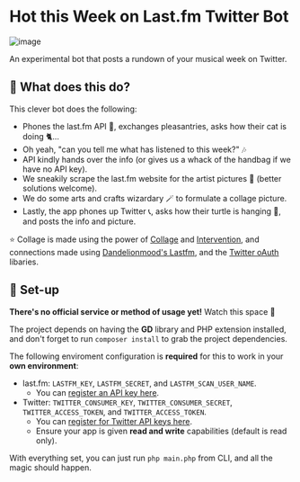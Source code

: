# Hot this Week on Last.fm Twitter Bot
![image](https://user-images.githubusercontent.com/11209477/140100977-282622a4-13cd-48c1-bdd6-8dc0fe5d2731.png)

An experimental bot that posts a rundown of your musical week on Twitter.

## 🤔 What does this do?
This clever bot does the following:
* Phones the last.fm API 📲, exchanges pleasantries, asks how their cat is doing 🐈...
* Oh yeah, "can you tell me what <user> has listened to this week?" 🎶
* API kindly hands over the info (or gives us a whack of the handbag if we have no API key).
* We sneakily scrape the last.fm website for the artist pictures 🤫 (better solutions welcome).
* We do some arts and crafts wizardary 🪄 to formulate a collage picture.
* Lastly, the app phones up Twitter 📞, asks how their turtle is hanging 🐢, and posts the info and picture.

⭐ Collage is made using the power of [Collage][tzsk/collage] and [Intervention][intervention], and connections made using [Dandelionmood's Lastfm][dandelionmood/lastfm], and the [Twitter oAuth][abraham/twitteroauth] libaries.

## 🚀 Set-up
**There's no official service or method of usage yet!** Watch this space 👀

The project depends on having the **GD** library and PHP extension installed, and don't forget to run `composer install` to grab the project dependencies.

The following enviroment configuration is **required** for this to work in your **own environment**:

* last.fm: `LASTFM_KEY`, `LASTFM_SECRET`, and `LASTFM_SCAN_USER_NAME`.
  * You can [register an API key here](https://www.last.fm/api/account/create).
* Twitter: `TWITTER_CONSUMER_KEY`, `TWITTER_CONSUMER_SECRET`, `TWITTER_ACCESS_TOKEN`, and `TWITTER_ACCESS_TOKEN`.
  * You can [register for Twitter API keys here](https://developer.twitter.com/en/portal/dashboard).
  * Ensure your app is given **read and write** capabilities (default is read only).

With everything set, you can just run `php main.php` from CLI, and all the magic should happen.

[dandelionmood/lastfm]: https://github.com/dandelionmood/php-lastfm
[abraham/twitteroauth]: https://twitteroauth.com/
[tzsk/collage]: https://github.com/tzsk/collage
[intervention]: http://image.intervention.io/